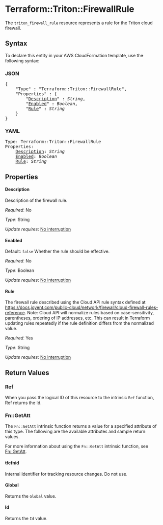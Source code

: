 # Terraform::Triton::FirewallRule

The `triton_firewall_rule` resource represents a rule for the Triton cloud firewall.

## Syntax

To declare this entity in your AWS CloudFormation template, use the following syntax:

### JSON

<pre>
{
    "Type" : "Terraform::Triton::FirewallRule",
    "Properties" : {
        "<a href="#description" title="Description">Description</a>" : <i>String</i>,
        "<a href="#enabled" title="Enabled">Enabled</a>" : <i>Boolean</i>,
        "<a href="#rule" title="Rule">Rule</a>" : <i>String</i>
    }
}
</pre>

### YAML

<pre>
Type: Terraform::Triton::FirewallRule
Properties:
    <a href="#description" title="Description">Description</a>: <i>String</i>
    <a href="#enabled" title="Enabled">Enabled</a>: <i>Boolean</i>
    <a href="#rule" title="Rule">Rule</a>: <i>String</i>
</pre>

## Properties

#### Description

Description of the firewall rule.

_Required_: No

_Type_: String

_Update requires_: [No interruption](https://docs.aws.amazon.com/AWSCloudFormation/latest/UserGuide/using-cfn-updating-stacks-update-behaviors.html#update-no-interrupt)

#### Enabled

Default: `false`
Whether the rule should be effective.

_Required_: No

_Type_: Boolean

_Update requires_: [No interruption](https://docs.aws.amazon.com/AWSCloudFormation/latest/UserGuide/using-cfn-updating-stacks-update-behaviors.html#update-no-interrupt)

#### Rule

The firewall rule described using the Cloud API rule syntax defined at https://docs.joyent.com/public-cloud/network/firewall/cloud-firewall-rules-reference.
Note: Cloud API will normalize rules based on case-sensitivity, parentheses,
ordering of IP addresses, etc. This can result in Terraform updating rules
repeatedly if the rule definition differs from the normalized value.

_Required_: Yes

_Type_: String

_Update requires_: [No interruption](https://docs.aws.amazon.com/AWSCloudFormation/latest/UserGuide/using-cfn-updating-stacks-update-behaviors.html#update-no-interrupt)

## Return Values

### Ref

When you pass the logical ID of this resource to the intrinsic `Ref` function, Ref returns the Id.

### Fn::GetAtt

The `Fn::GetAtt` intrinsic function returns a value for a specified attribute of this type. The following are the available attributes and sample return values.

For more information about using the `Fn::GetAtt` intrinsic function, see [Fn::GetAtt](https://docs.aws.amazon.com/AWSCloudFormation/latest/UserGuide/intrinsic-function-reference-getatt.html).

#### tfcfnid

Internal identifier for tracking resource changes. Do not use.

#### Global

Returns the <code>Global</code> value.

#### Id

Returns the <code>Id</code> value.

